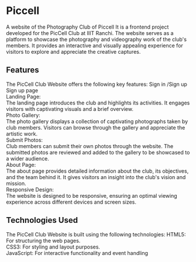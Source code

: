 # Piccell
A website of the Photography Club of Piccell
It is a frontend project developed for the PicCell Club at IIIT Ranchi. The website serves as a platform to showcase the photography and videography work of the club's members. It provides an interactive and visually appealing experience for visitors to explore and appreciate the creative captures.

## Features
The PicCell Club Website offers the following key features:
Sign in /Sign up<br />
Sign up page
<br />
Landing Page:<br /> 
The landing page introduces the club and highlights its activities. It engages visitors with captivating visuals and a brief overview.
<br />
Photo Gallery:<br />
The photo gallery displays a collection of captivating photographs taken by club members. Visitors can browse through the gallery and appreciate the artistic work.
<br />
Submit Photos:<br />
Club members can submit their own photos through the website. The submitted photos are reviewed and added to the gallery to be showcased to a wider audience.
<br />
About Page:<br />
The about page provides detailed information about the club, its objectives, and the team behind it. It gives visitors an insight into the club's vision and mission.
<br />
Responsive Design:<br />
The website is designed to be responsive, ensuring an optimal viewing experience across different devices and screen sizes.
<br />
 
## Technologies Used
The PicCell Club Website is built using the following technologies:
HTML5: For structuring the web pages.<br />
CSS3: For styling and layout purposes.<br />
JavaScript: For interactive functionality and event handling<br />
